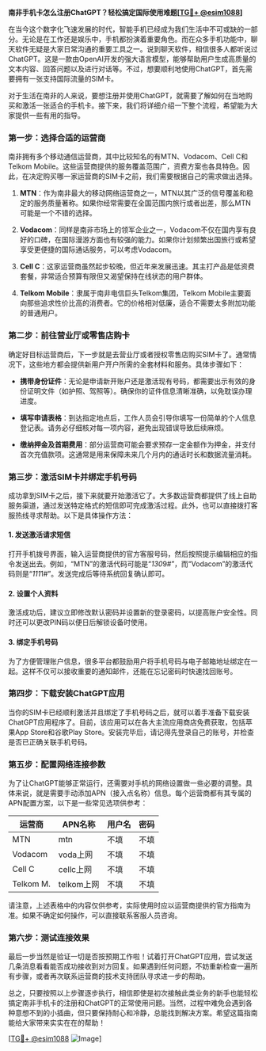 **南非手机卡怎么注册ChatGPT？轻松搞定国际使用难题[[TG💪+ @esim1088](https://t.me/s/esim1088)]**

在当今这个数字化飞速发展的时代，智能手机已经成为我们生活中不可或缺的一部分。无论是在工作还是娱乐中，手机都扮演着重要角色。而在众多手机功能中，聊天软件无疑是大家日常沟通的重要工具之一。说到聊天软件，相信很多人都听说过ChatGPT。这是一款由OpenAI开发的强大语言模型，能够帮助用户生成高质量的文本内容、回答问题以及进行对话等。不过，想要顺利地使用ChatGPT，首先需要拥有一张支持国际流量的SIM卡。

对于生活在南非的人来说，要想注册并使用ChatGPT，就需要了解如何在当地购买和激活一张适合的手机卡。接下来，我们将详细介绍一下整个流程，希望能为大家提供一些有用的指导。

### 第一步：选择合适的运营商

南非拥有多个移动通信运营商，其中比较知名的有MTN、Vodacom、Cell C和Telkom Mobile。这些运营商提供的服务覆盖范围广，资费方案也各具特色。因此，在决定购买哪一家运营商的SIM卡之前，我们需要根据自己的需求做出选择。

1. **MTN**：作为南非最大的移动网络运营商之一，MTN以其广泛的信号覆盖和稳定的服务质量著称。如果你经常需要在全国范围内旅行或者出差，那么MTN可能是一个不错的选择。
   
2. **Vodacom**：同样是南非市场上的领军企业之一，Vodacom不仅在国内享有良好的口碑，在国际漫游方面也有较强的能力。如果你计划频繁出国旅行或希望享受更便捷的国际通话服务，可以考虑Vodacom。

3. **Cell C**：这家运营商虽然起步较晚，但近年来发展迅速。其主打产品是低资费套餐，非常适合预算有限但又渴望保持在线状态的用户群体。

4. **Telkom Mobile**：隶属于南非电信巨头Telkom集团，Telkom Mobile主要面向那些追求性价比高的消费者。它的价格相对低廉，适合不需要太多附加功能的普通用户。

### 第二步：前往营业厅或零售店购卡

确定好目标运营商后，下一步就是去营业厅或者授权零售店购买SIM卡了。通常情况下，这些地方都会提供新用户开户所需的全套材料和服务。具体步骤如下：

- **携带身份证件**：无论是申请新开账户还是激活现有号码，都需要出示有效的身份证明文件（如护照、驾照等）。确保你的证件信息清晰准确，以免耽误办理进度。
  
- **填写申请表格**：到达指定地点后，工作人员会引导你填写一份简单的个人信息登记表。请务必仔细核对每一项内容，避免出现错误导致后续麻烦。

- **缴纳押金及首期费用**：部分运营商可能会要求预存一定金额作为押金，并支付首次充值款项。这通常是用来保障未来几个月内的通话时长和数据流量消耗。

### 第三步：激活SIM卡并绑定手机号码

成功拿到SIM卡之后，接下来就要开始激活它了。大多数运营商都提供了线上自助服务渠道，通过发送特定格式的短信即可完成激活过程。此外，也可以直接拨打客服热线寻求帮助。以下是具体操作方法：

#### 1. 发送激活请求短信
打开手机拨号界面，输入运营商提供的官方客服号码，然后按照提示编辑相应的指令发送出去。例如，“MTN”的激活代码可能是“*130*9#”，而“Vodacom”的激活代码则是“*111*1#”。发送完成后等待系统回复确认即可。

#### 2. 设置个人资料
激活成功后，建议立即修改默认密码并设置新的登录密码，以提高账户安全性。同时还可以更改PIN码以便日后解锁设备时使用。

#### 3. 绑定手机号码
为了方便管理账户信息，很多平台都鼓励用户将手机号码与电子邮箱地址绑定在一起。这样不仅可以接收重要的通知邮件，还能在忘记密码时快速找回账号。

### 第四步：下载安装ChatGPT应用

当你的SIM卡已经顺利激活并且绑定了手机号码之后，就可以着手准备下载安装ChatGPT应用程序了。目前，该应用可以在各大主流应用商店免费获取，包括苹果App Store和谷歌Play Store。安装完毕后，请记得先登录自己的账号，并检查是否已正确关联手机号码。

### 第五步：配置网络连接参数

为了让ChatGPT能够正常运行，还需要对手机的网络设置做一些必要的调整。具体来说，就是需要手动添加APN（接入点名称）信息。每个运营商都有其专属的APN配置方案，以下是一些常见选项供参考：

| 运营商   | APN名称       | 用户名      | 密码        |
|----------|---------------|-------------|-------------|
| MTN      | mtn          | 不填         | 不填         |
| Vodacom  | voda上网     | 不填         | 不填         |
| Cell C   | cellc上网    | 不填         | 不填         |
| Telkom M.| telkom上网   | 不填         | 不填         |

请注意，上述表格中的内容仅供参考，实际使用时应以运营商提供的官方指南为准。如果不确定如何操作，可以直接联系客服人员咨询。

### 第六步：测试连接效果

最后一步当然是验证一切是否按预期工作啦！试着打开ChatGPT应用，尝试发送几条消息看看能否成功接收到对方回复。如果遇到任何问题，不妨重新检查一遍所有步骤，或者再次联系运营商的技术支持团队寻求进一步的帮助。

总之，只要按照以上步骤逐步执行，相信即使是初次接触此类业务的新手也能轻松搞定南非手机卡的注册和ChatGPT的正常使用问题。当然，过程中难免会遇到各种意想不到的小插曲，但只要保持耐心和冷静，总能找到解决方案。希望这篇指南能给大家带来实实在在的帮助！

[[TG💪+ @esim1088](https://t.me/s/esim1088) ![Image](https://i.postimg.cc/4NQfJmqS/Snipaste-2025-05-13-00-14-12.png)]